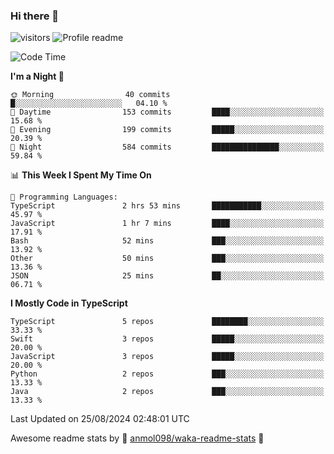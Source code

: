 ### Hi there 👋  
![visitors](https://visitor-badge.laobi.icu/badge?page_id=leverglowh) ![Profile readme](https://github.com/leverglowh/leverglowh/workflows/Profile%20readme/badge.svg?branch=master)

<!--START_SECTION:waka-->
![Code Time](http://img.shields.io/badge/Code%20Time-2%2C930%20hrs%2012%20mins-blue)

**I'm a Night 🦉** 

```text
🌞 Morning                40 commits          █░░░░░░░░░░░░░░░░░░░░░░░░   04.10 % 
🌆 Daytime                153 commits         ████░░░░░░░░░░░░░░░░░░░░░   15.68 % 
🌃 Evening                199 commits         █████░░░░░░░░░░░░░░░░░░░░   20.39 % 
🌙 Night                  584 commits         ███████████████░░░░░░░░░░   59.84 % 
```


📊 **This Week I Spent My Time On** 

```text
💬 Programming Languages: 
TypeScript               2 hrs 53 mins       ███████████░░░░░░░░░░░░░░   45.97 % 
JavaScript               1 hr 7 mins         ████░░░░░░░░░░░░░░░░░░░░░   17.91 % 
Bash                     52 mins             ███░░░░░░░░░░░░░░░░░░░░░░   13.92 % 
Other                    50 mins             ███░░░░░░░░░░░░░░░░░░░░░░   13.36 % 
JSON                     25 mins             ██░░░░░░░░░░░░░░░░░░░░░░░   06.71 % 
```

**I Mostly Code in TypeScript** 

```text
TypeScript               5 repos             ████████░░░░░░░░░░░░░░░░░   33.33 % 
Swift                    3 repos             █████░░░░░░░░░░░░░░░░░░░░   20.00 % 
JavaScript               3 repos             █████░░░░░░░░░░░░░░░░░░░░   20.00 % 
Python                   2 repos             ███░░░░░░░░░░░░░░░░░░░░░░   13.33 % 
Java                     2 repos             ███░░░░░░░░░░░░░░░░░░░░░░   13.33 % 
```




 Last Updated on 25/08/2024 02:48:01 UTC
<!--END_SECTION:waka-->


Awesome readme stats by :star2: [anmol098/waka-readme-stats](https://github.com/anmol098/waka-readme-stats) :star2:
